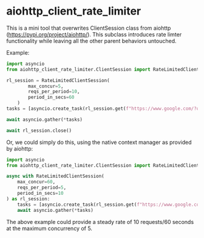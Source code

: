 # aiohttp_client_rate_limiter

This is a mini tool that overwrites ClientSession class from aiohttp (https://pypi.org/project/aiohttp/). This subclass introduces rate limter functionality while leaving all the other parent behaviors untouched.

Example:
```python
import asyncio
from aiohttp_client_rate_limiter.ClientSession import RateLimitedClientSession

rl_session = RateLimitedClientSession(
        max_concur=5,
        reqs_per_period=10,
        period_in_secs=60
    )
tasks = [asyncio.create_task(rl_session.get(f"https://www.google.com/?q={i}", ssl=False)) for i in range(10)]

await asyncio.gather(*tasks)

await rl_session.close()
```

Or, we could simply do this, using the native context manager as provided by aiohttp:
```python
import asyncio
from aiohttp_client_rate_limiter.ClientSession import RateLimitedClientSession

async with RateLimitedClientSession(
    max_concur=60,
    reqs_per_period=5,
    period_in_secs=10
) as rl_session:
    tasks = [asyncio.create_task(rl_session.get(f"https://www.google.com/?q={i}", ssl=False)) for i in range(10)]
    await asyncio.gather(*tasks)
```
The above example could provide a steady rate of 10 requests/60 seconds at the maximum concurrency of 5.
